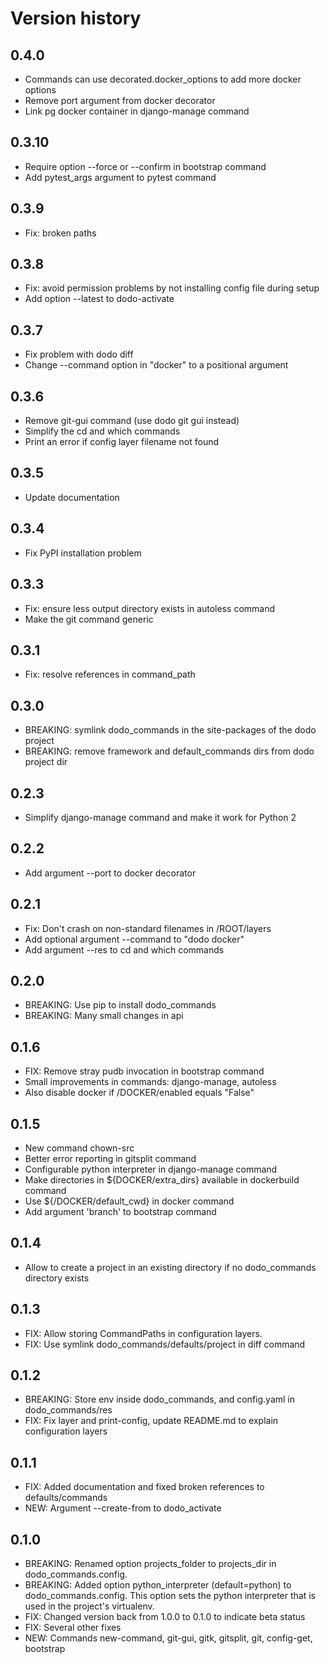 # Version history

## 0.4.0

- Commands can use decorated.docker_options to add more docker options
- Remove port argument from docker decorator
- Link pg docker container in django-manage command

## 0.3.10

- Require option --force or --confirm in bootstrap command
- Add pytest_args argument to pytest command

## 0.3.9

- Fix: broken paths

## 0.3.8

- Fix: avoid permission problems by not installing config file during setup
- Add option --latest to dodo-activate

## 0.3.7

- Fix problem with dodo diff <somefile>
- Change --command option in "docker" to a positional argument

## 0.3.6

- Remove git-gui command (use dodo git gui instead)
- Simplify the cd and which commands
- Print an error if config layer filename not found

## 0.3.5

- Update documentation

## 0.3.4

- Fix PyPI installation problem

## 0.3.3

- Fix: ensure less output directory exists in autoless command
- Make the git command generic

## 0.3.1

- Fix: resolve references in command_path

## 0.3.0

- BREAKING: symlink dodo_commands in the site-packages of the dodo project
- BREAKING: remove framework and default_commands dirs from dodo project dir

## 0.2.3

- Simplify django-manage command and make it work for Python 2

## 0.2.2

- Add argument --port to docker decorator

## 0.2.1

- Fix: Don't crash on non-standard filenames in /ROOT/layers
- Add optional argument --command to "dodo docker"
- Add argument --res to cd and which commands

## 0.2.0

- BREAKING: Use pip to install dodo_commands
- BREAKING: Many small changes in api

## 0.1.6

- FIX: Remove stray pudb invocation in bootstrap command
- Small improvements in commands: django-manage, autoless
- Also disable docker if /DOCKER/enabled equals "False"

## 0.1.5

- New command chown-src
- Better error reporting in gitsplit command
- Configurable python interpreter in django-manage command
- Make directories in ${DOCKER/extra_dirs} available in dockerbuild command
- Use ${/DOCKER/default_cwd} in docker command
- Add argument 'branch' to bootstrap command

## 0.1.4

- Allow to create a project in an existing directory if no dodo_commands directory exists

## 0.1.3

- FIX: Allow storing CommandPaths in configuration layers.
- FIX: Use symlink dodo_commands/defaults/project in diff command

## 0.1.2

- BREAKING: Store env inside dodo_commands, and config.yaml in dodo_commands/res
- FIX: Fix layer and print-config, update README.md to explain configuration layers

## 0.1.1

- FIX: Added documentation and fixed broken references to defaults/commands
- NEW: Argument --create-from to dodo_activate

## 0.1.0

- BREAKING: Renamed option projects_folder to projects_dir in dodo_commands.config.
- BREAKING: Added option python_interpreter (default=python) to dodo_commands.config. This option sets the python interpreter that is used in the project's virtualenv.
- FIX: Changed version back from 1.0.0 to 0.1.0 to indicate beta status
- FIX: Several other fixes
- NEW: Commands new-command, git-gui, gitk, gitsplit, git, config-get, bootstrap
